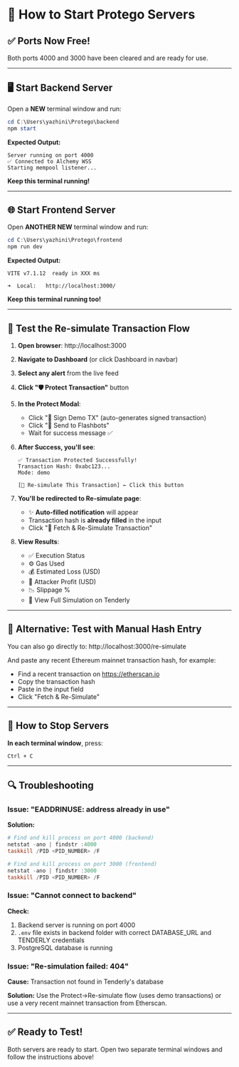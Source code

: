 # 🚀 How to Start Protego Servers

## ✅ Ports Now Free!
Both ports 4000 and 3000 have been cleared and are ready for use.

---

## 🖥️ Start Backend Server

Open a **NEW** terminal window and run:

```powershell
cd C:\Users\yazhini\Protego\backend
npm start
```

**Expected Output:**
```
Server running on port 4000
✅ Connected to Alchemy WSS
Starting mempool listener...
```

**Keep this terminal running!**

---

## 🌐 Start Frontend Server

Open **ANOTHER NEW** terminal window and run:

```powershell
cd C:\Users\yazhini\Protego\frontend
npm run dev
```

**Expected Output:**
```
VITE v7.1.12  ready in XXX ms

➜  Local:   http://localhost:3000/
```

**Keep this terminal running too!**

---

## 🧪 Test the Re-simulate Transaction Flow

1. **Open browser**: http://localhost:3000

2. **Navigate to Dashboard** (or click Dashboard in navbar)

3. **Select any alert** from the live feed

4. **Click "🛡️ Protect Transaction"** button

5. **In the Protect Modal**:
   - Click "📝 Sign Demo TX" (auto-generates signed transaction)
   - Click "🚀 Send to Flashbots"
   - Wait for success message ✅

6. **After Success, you'll see**:
   ```
   ✅ Transaction Protected Successfully!
   Transaction Hash: 0xabc123...
   Mode: demo
   
   [🔁 Re-simulate This Transaction] ← Click this button
   ```

7. **You'll be redirected to Re-simulate page**:
   - ✨ **Auto-filled notification** will appear
   - Transaction hash is **already filled** in the input
   - Click "🚀 Fetch & Re-Simulate Transaction"

8. **View Results**:
   - ✅ Execution Status
   - ⚙️ Gas Used
   - 💰 Estimated Loss (USD)
   - 🎯 Attacker Profit (USD)
   - 📉 Slippage %
   - 🔗 View Full Simulation on Tenderly

---

## 🔧 Alternative: Test with Manual Hash Entry

You can also go directly to: http://localhost:3000/re-simulate

And paste any recent Ethereum mainnet transaction hash, for example:
- Find a recent transaction on https://etherscan.io
- Copy the transaction hash
- Paste in the input field
- Click "Fetch & Re-Simulate"

---

## 🛑 How to Stop Servers

**In each terminal window**, press:
```
Ctrl + C
```

---

## 🔍 Troubleshooting

### Issue: "EADDRINUSE: address already in use"

**Solution:**
```powershell
# Find and kill process on port 4000 (backend)
netstat -ano | findstr :4000
taskkill /PID <PID_NUMBER> /F

# Find and kill process on port 3000 (frontend)
netstat -ano | findstr :3000
taskkill /PID <PID_NUMBER> /F
```

### Issue: "Cannot connect to backend"

**Check:**
1. Backend server is running on port 4000
2. `.env` file exists in backend folder with correct DATABASE_URL and TENDERLY credentials
3. PostgreSQL database is running

### Issue: "Re-simulation failed: 404"

**Cause:** Transaction not found in Tenderly's database

**Solution:** Use the Protect→Re-simulate flow (uses demo transactions) or use a very recent mainnet transaction from Etherscan.

---

## ✅ Ready to Test!

Both servers are ready to start. Open two separate terminal windows and follow the instructions above!
